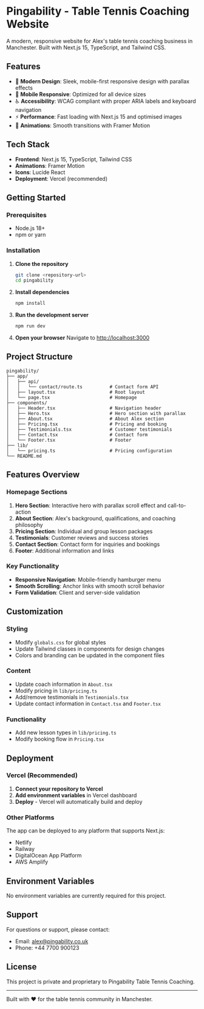 # Pingability - Table Tennis Coaching Website

A modern, responsive website for Alex's table tennis coaching business in Manchester. Built with Next.js 15, TypeScript, and Tailwind CSS.

## Features

- 🏓 **Modern Design**: Sleek, mobile-first responsive design with parallax effects
- 📱 **Mobile Responsive**: Optimized for all device sizes
- ♿ **Accessibility**: WCAG compliant with proper ARIA labels and keyboard navigation
- ⚡ **Performance**: Fast loading with Next.js 15 and optimised images
- 🎨 **Animations**: Smooth transitions with Framer Motion

## Tech Stack

- **Frontend**: Next.js 15, TypeScript, Tailwind CSS
- **Animations**: Framer Motion
- **Icons**: Lucide React
- **Deployment**: Vercel (recommended)

## Getting Started

### Prerequisites

- Node.js 18+ 
- npm or yarn

### Installation

1. **Clone the repository**
   ```bash
   git clone <repository-url>
   cd pingability
   ```

2. **Install dependencies**
   ```bash
   npm install
   ```

3. **Run the development server**
   ```bash
   npm run dev
   ```

4. **Open your browser**
   Navigate to [http://localhost:3000](http://localhost:3000)

## Project Structure

```
pingability/
├── app/
│   ├── api/
│   │   └── contact/route.ts          # Contact form API
│   ├── layout.tsx                    # Root layout
│   └── page.tsx                      # Homepage
├── components/
│   ├── Header.tsx                    # Navigation header
│   ├── Hero.tsx                      # Hero section with parallax
│   ├── About.tsx                     # About Alex section
│   ├── Pricing.tsx                   # Pricing and booking
│   ├── Testimonials.tsx              # Customer testimonials
│   ├── Contact.tsx                   # Contact form
│   └── Footer.tsx                    # Footer
├── lib/
│   └── pricing.ts                    # Pricing configuration
└── README.md
```

## Features Overview

### Homepage Sections

1. **Hero Section**: Interactive hero with parallax scroll effect and call-to-action
2. **About Section**: Alex's background, qualifications, and coaching philosophy
3. **Pricing Section**: Individual and group lesson packages
4. **Testimonials**: Customer reviews and success stories
5. **Contact Section**: Contact form for inquiries and bookings
6. **Footer**: Additional information and links

### Key Functionality

- **Responsive Navigation**: Mobile-friendly hamburger menu
- **Smooth Scrolling**: Anchor links with smooth scroll behavior
- **Form Validation**: Client and server-side validation

## Customization

### Styling
- Modify `globals.css` for global styles
- Update Tailwind classes in components for design changes
- Colors and branding can be updated in the component files

### Content
- Update coach information in `About.tsx`
- Modify pricing in `lib/pricing.ts`
- Add/remove testimonials in `Testimonials.tsx`
- Update contact information in `Contact.tsx` and `Footer.tsx`

### Functionality
- Add new lesson types in `lib/pricing.ts`
- Modify booking flow in `Pricing.tsx`

## Deployment

### Vercel (Recommended)

1. **Connect your repository to Vercel**
2. **Add environment variables** in Vercel dashboard
3. **Deploy** - Vercel will automatically build and deploy

### Other Platforms

The app can be deployed to any platform that supports Next.js:
- Netlify
- Railway
- DigitalOcean App Platform
- AWS Amplify

## Environment Variables

No environment variables are currently required for this project.

## Support

For questions or support, please contact:
- Email: alex@pingability.co.uk
- Phone: +44 7700 900123

## License

This project is private and proprietary to Pingability Table Tennis Coaching.

---

Built with ❤️ for the table tennis community in Manchester.